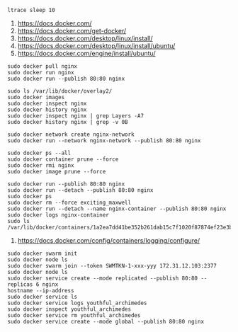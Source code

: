 ```
ltrace sleep 10
```
1. https://docs.docker.com/
2. https://docs.docker.com/get-docker/
3. https://docs.docker.com/desktop/linux/install/
4. https://docs.docker.com/desktop/linux/install/ubuntu/
5. https://docs.docker.com/engine/install/ubuntu/
```
sudo docker pull nginx
sudo docker run nginx
sudo docker run --publish 80:80 nginx
```
```
sudo ls /var/lib/docker/overlay2/
sudo docker images
sudo docker inspect nginx
sudo docker history nginx
sudo docker inspect nginx | grep Layers -A7
sudo docker history nginx | grep -v 0B
```
```
sudo docker network create nginx-network
sudo docker run --network nginx-network --publish 80:80 nginx
```
```
sudo docker ps --all
sudo docker container prune --force 
sudo docker rmi nginx
sudo docker image prune --force
```
```
sudo docker run --publish 80:80 nginx
sudo docker run --detach --publish 80:80 nginx
sudo docker ps
sudo docker rm --force exciting_maxwell
sudo docker run --detach --name nginx-container --publish 80:80 nginx
sudo docker logs nginx-container
sudo ls /var/lib/docker/containers/1a2ea7dd41be352b261dab15c7f1020f87874ef23e3baedd9444ab35b6131cbe/
```
1. https://docs.docker.com/config/containers/logging/configure/
```
sudo docker swarm init
sudo docker node ls
sudo docker swarm join --token SWMTKN-1-xxx-yyy 172.31.12.103:2377
sudo docker node ls
sudo docker service create --mode replicated --publish 80:80 --replicas 6 nginx
hostname --ip-address
sudo docker service ls
sudo docker service logs youthful_archimedes
sudo docker inspect youthful_archimedes
sudo docker service rm youthful_archimedes
sudo docker service create --mode global --publish 80:80 nginx
```
